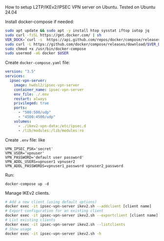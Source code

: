 How to setup L2TP/IKEv2/IPSEC VPN server on Ubuntu. Tested on Ubuntu 24.04

Install docker-compose if needed:

```bash
sudo apt update && sudo apt -y install htop sysstat iftop iotop jq
sudo curl -fsSL https://get.docker.com/ | sh
VER_DOCK=`curl -s  https://api.github.com/repos/docker/compose/releases|jq -r ".[].tag_name,.[].prerelease"|grep -v 'rc'|sed -n '1p'`
sudo curl -L https://github.com/docker/compose/releases/download/$VER_DOCK/docker-compose-`uname -s`-`uname -m` -o /usr/bin/docker-compose
sudo chmod +x /usr/bin/docker-compose
sudo usermod -aG docker $USER
```

Create `docker-compose.yaml` file:

```yaml
version: "3.5"
services:
  ipsec-vpn-server:
    image: hwdsl2/ipsec-vpn-server
    container_name: ipsec-vpn-server
    env_file: ./.env
    restart: always
    privileged: true
    ports:
      - "500:500/udp"
      - "4500:4500/udp"
    volumes:
      - ./ikev2-vpn-data:/etc/ipsec.d
      - /lib/modules:/lib/modules:ro
```

Create `.env` file: like

```
VPN_IPSEC_PSK='secret'
VPN_USER='vpnuser'
VPN_PASSWORD='default user password'
VPN_ADDL_USERS=vpnuser1 vpnuser2
VPN_ADDL_PASSWORDS=vpnuser1_password vpnuser2_password
```

Run:

```
docker-compose up -d
```

Manage IKEv2 clients.

```bash
# Add a new client (using default options)
docker exec -it ipsec-vpn-server ikev2.sh --addclient [client name]
# Export configuration for an existing client
docker exec -it ipsec-vpn-server ikev2.sh --exportclient [client name]
# List existing clients
docker exec -it ipsec-vpn-server ikev2.sh --listclients
# Show usage
docker exec -it ipsec-vpn-server ikev2.sh -h
```
